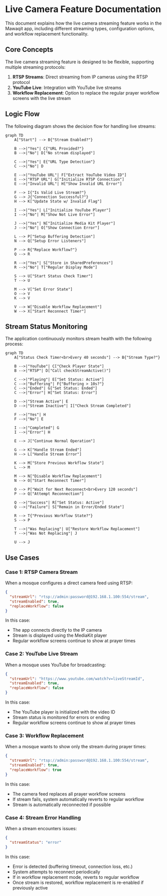# Live Camera Feature Documentation

This document explains how the live camera streaming feature works in the Mawaqit app, including different streaming types, configuration options, and workflow replacement functionality.

## Core Concepts

The live camera streaming feature is designed to be flexible, supporting multiple streaming protocols:

1. **RTSP Streams**: Direct streaming from IP cameras using the RTSP protocol
2. **YouTube Live**: Integration with YouTube live streams
3. **Workflow Replacement**: Option to replace the regular prayer workflow screens with the live stream

## Logic Flow

The following diagram shows the decision flow for handling live streams:

```mermaid
graph TD
    A["Start"] --> B{"Stream Enabled?"}
    
    B -->|"Yes"| C{"URL Provided?"}
    B -->|"No"| D["No stream displayed"]
    
    C -->|"Yes"| E{"URL Type Detection"}
    C -->|"No"| D
    
    E -->|"YouTube URL"| F["Extract YouTube Video ID"]
    E -->|"RTSP URL"| G["Initialize RTSP Connection"]
    E -->|"Invalid URL"| H["Show Invalid URL Error"]
    
    F --> I{"Is Valid Live Stream?"}
    G --> J{"Connection Successful?"}
    H --> K["Update State w/ Invalid Flag"]
    
    I -->|"Yes"| L["Initialize YouTube Player"]
    I -->|"No"| M["Show Not Live Error"]
    
    J -->|"Yes"| N["Initialize Media Kit Player"]
    J -->|"No"| O["Show Connection Error"]
    
    L --> P["Setup Buffering Detection"]
    N --> Q["Setup Error Listeners"]
    
    P --> R{"Replace Workflow?"}
    Q --> R
    
    R -->|"Yes"| S["Store in SharedPreferences"]
    R -->|"No"| T["Regular Display Mode"]
    
    S --> U["Start Status Check Timer"]
    T --> U
    
    M --> V["Set Error State"]
    O --> V
    K --> V
    
    V --> W["Disable Workflow Replacement"]
    W --> X["Start Reconnect Timer"]
```

## Stream Status Monitoring

The application continuously monitors stream health with the following process:

```mermaid
graph TD
    A["Status Check Timer<br>Every 40 seconds"] --> B{"Stream Type?"}
    
    B -->|"YouTube"| C["Check Player State"]
    B -->|"RTSP"| D["Call checkStreamActive()"]
    
    C -->|"Playing"| E["Set Status: Active"]
    C -->|"Buffering"| F{"Buffering > 10s?"}
    C -->|"Ended"| G["Set Status: Ended"]
    C -->|"Error"| H["Set Status: Error"]
    
    D -->|"Stream Active"| E
    D -->|"Stream Inactive"| I["Check Stream Completed"]
    
    F -->|"Yes"| H
    F -->|"No"| E
    
    I -->|"Completed"| G
    I -->|"Error"| H
    
    E --> J["Continue Normal Operation"]
    
    G --> K["Handle Stream Ended"]
    H --> L["Handle Stream Error"]
    
    K --> M["Store Previous Workflow State"]
    L --> M
    
    M --> N["Disable Workflow Replacement"]
    N --> O["Start Reconnect Timer"]
    
    O --> P["Wait for Next Reconnect<br>Every 120 seconds"]
    P --> Q["Attempt Reconnection"]
    
    Q -->|"Success"| R["Set Status: Active"]
    Q -->|"Failure"| S["Remain in Error/Ended State"]
    
    R --> T{"Previous Workflow State?"}
    S --> P
    
    T -->|"Was Replacing"| U["Restore Workflow Replacement"]
    T -->|"Was Not Replacing"| J
    
    U --> J
```

## Use Cases

### Case 1: RTSP Camera Stream

When a mosque configures a direct camera feed using RTSP:

```json
{
  "streamUrl": "rtsp://admin:password@192.168.1.100:554/stream",
  "streamEnabled": true,
  "replaceWorkflow": false
}
```

In this case:
- The app connects directly to the IP camera
- Stream is displayed using the MediaKit player
- Regular workflow screens continue to show at prayer times

### Case 2: YouTube Live Stream

When a mosque uses YouTube for broadcasting:

```json
{
  "streamUrl": "https://www.youtube.com/watch?v=liveStreamId",
  "streamEnabled": true,
  "replaceWorkflow": false
} 
```

In this case:
- The YouTube player is initialized with the video ID
- Stream status is monitored for errors or ending
- Regular workflow screens continue to show at prayer times

### Case 3: Workflow Replacement

When a mosque wants to show only the stream during prayer times:

```json
{
  "streamUrl": "rtsp://admin:password@192.168.1.100:554/stream",
  "streamEnabled": true,
  "replaceWorkflow": true
}
```

In this case:
- The camera feed replaces all prayer workflow screens
- If stream fails, system automatically reverts to regular workflow
- Stream is automatically reconnected if possible

### Case 4: Stream Error Handling

When a stream encounters issues:

```json
{
  "streamStatus": "error"
}
```

In this case:
- Error is detected (buffering timeout, connection loss, etc.)
- System attempts to reconnect periodically
- If in workflow replacement mode, reverts to regular workflow
- Once stream is restored, workflow replacement is re-enabled if previously active
